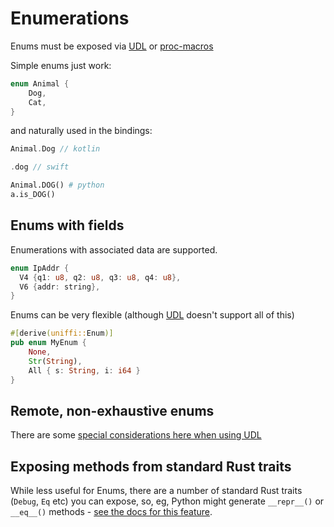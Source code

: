 # Enumerations

Enums must be exposed via [UDL](../udl/enumerations.md) or [proc-macros](../proc_macro/enumerations.md)

Simple enums just work:

```rust
enum Animal {
    Dog,
    Cat,
}
```

and naturally used in the bindings:
```kotlin
Animal.Dog // kotlin
```
```swift
.dog // swift
```
```python
Animal.DOG() # python
a.is_DOG()
```

## Enums with fields

Enumerations with associated data are supported.

```rust
enum IpAddr {
  V4 {q1: u8, q2: u8, q3: u8, q4: u8},
  V6 {addr: string},
}
```

Enums can be very flexible (although [UDL](../udl/enumerations.md) doesn't support all of this)

```rust
#[derive(uniffi::Enum)]
pub enum MyEnum {
    None,
    Str(String),
    All { s: String, i: i64 }
}
```

## Remote, non-exhaustive enums

There are some [special considerations here when using UDL](../udl/enumerations.md#remote-non-exhaustive-enums)

## Exposing methods from standard Rust traits

While less useful for Enums, there are a number of standard Rust traits (`Debug`, `Eq` etc) you can expose, so, eg, Python
might generate `__repr__()` or `__eq__()` methods - [see the docs for this feature](./uniffi_traits.md).
